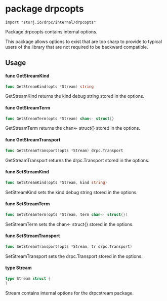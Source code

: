 # package drpcopts

`import "storj.io/drpc/internal/drpcopts"`

Package drpcopts contains internal options.

This package allows options to exist that are too sharp to provide to typical
users of the library that are not required to be backward compatible.

## Usage

#### func  GetStreamKind

```go
func GetStreamKind(opts *Stream) string
```
GetStreamKind returns the kind debug string stored in the options.

#### func  GetStreamTerm

```go
func GetStreamTerm(opts *Stream) chan<- struct{}
```
GetStreamTerm returns the chan<- struct{} stored in the options.

#### func  GetStreamTransport

```go
func GetStreamTransport(opts *Stream) drpc.Transport
```
GetStreamTransport returns the drpc.Transport stored in the options.

#### func  SetStreamKind

```go
func SetStreamKind(opts *Stream, kind string)
```
SetStreamKind sets the kind debug string stored in the options.

#### func  SetStreamTerm

```go
func SetStreamTerm(opts *Stream, term chan<- struct{})
```
SetStreamTerm sets the chan<- struct{} stored in the options.

#### func  SetStreamTransport

```go
func SetStreamTransport(opts *Stream, tr drpc.Transport)
```
SetStreamTransport sets the drpc.Transport stored in the options.

#### type Stream

```go
type Stream struct {
}
```

Stream contains internal options for the drpcstream package.
